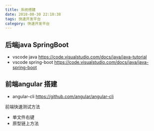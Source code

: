 ```yaml
---
title: 系统搭建
date: 2018-08-30 22:10:38
tags: 快速开发平台
category: 快速开发平台
---
```

## 后端java SpringBoot
* vscode java https://code.visualstudio.com/docs/java/java-tutorial
* vscode spring-boot https://code.visualstudio.com/docs/java/java-spring-boot

## 前端angular 搭建

* angular-cli https://github.com/angular/angular-cli

 

前端快速测试方法 
* 单文件右键
* 原型链上方法